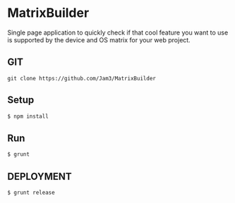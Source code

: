 # MatrixBuilder

Single page application to quickly check if that cool feature you want to use is supported by the device and OS matrix for your web project.

## GIT

```
git clone https://github.com/Jam3/MatrixBuilder
```

## Setup

```bash
$ npm install
```



## Run

```bash
$ grunt
```

## DEPLOYMENT

```bash
$ grunt release
```


